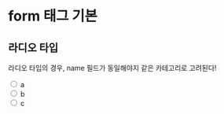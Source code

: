 # form 태그 기본
## 라디오 타입
라디오 타입의 경우, name 필드가 동일해야지 같은 카테고리로 고려된다!

<div class="button">
    <input type="radio" name="a" value="a" id="a" />
    <label for="a">a</label>
</div>
<div class="button">
    <input type="radio" name="a" value="b" id="b" />
    <label for="b">b</label>
</div>
<div class="button">
    <input type="radio" name="a" value="c" id="c" />
    <label for="c">c</label>
</div>
        